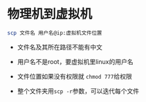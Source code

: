 # 物理机到虚拟机

```bash
scp 文件名 用户名@ip:虚拟机文件位置
```

- 文件名及其所在路径不能有中文

- 用户名不是root，要虚拟机里linux的用户名

- 文件位置如果没有权限就 `chmod 777`给权限

- 整个文件夹用`scp -r`参数，可以迭代每个文件